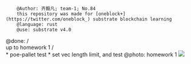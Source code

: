         @Author: 齐毅凡; team-1; No.84
        this repository was made for [oneblock+](https://twitter.com/oneblock_) substrate blockchain learning
        @language: rust
        @use: substrate v4.0
@done: /<br>
    up to homework 1 /<br>
    * poe-pallet test
    * set vec length limit, and test
        @photo: homework 1
        ![](https://github.com/williamchi64/substrate-learning-Chi/raw/main/homework_photo/advance/homework-1/1-runtime.png)